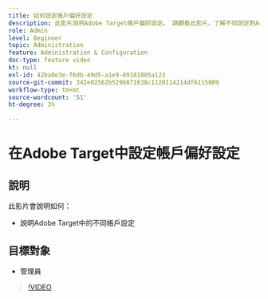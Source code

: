 ```yaml
---
title: 如何設定帳戶偏好設定
description: 此影片說明Adobe Target帳戶偏好設定。 請觀看此影片，了解不同設定對Adobe Target有何影響的範例。
role: Admin
level: Beginner
topic: Administration
feature: Administration & Configuration
doc-type: feature video
kt: null
exl-id: 42ba0e3e-f6db-49d5-a1e9-89181805a123
source-git-commit: 342e02562b5296871638c1120114214df6115809
workflow-type: tm+mt
source-wordcount: '51'
ht-degree: 3%

---
```


# 在Adobe Target中設定帳戶偏好設定

## 說明

此影片會說明如何：

* 說明Adobe Target中的不同帳戶設定

## 目標對象

* 管理員

>[!VIDEO](https://video.tv.adobe.com/v/17379/?quality=12)
